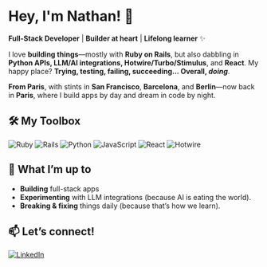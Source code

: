 # Hey, I'm Nathan! 👋

**Full-Stack Developer** | **Builder at heart** | **Lifelong learner** ✨

I love **building things**—mostly with **Ruby on Rails**, but also dabbling in **Python APIs, LLM/AI integrations, Hotwire/Turbo/Stimulus**, and **React**.
My happy place? **Trying, testing, failing, succeeding... Overall, *doing***.

**From Paris**, with stints in **San Francisco**, **Barcelona**, and **Berlin**—now back in **Paris**, where I build apps by day and dream in code by night.

## 🛠 My Toolbox
![Ruby](https://img.shields.io/badge/-Ruby-CC342D?logo=ruby&logoColor=white)
![Rails](https://img.shields.io/badge/-Rails-CC0000?logo=ruby-on-rails&logoColor=white)
![Python](https://img.shields.io/badge/-Python-3776AB?logo=python&logoColor=white)
![JavaScript](https://img.shields.io/badge/-JavaScript-F7DF1E?logo=javascript&logoColor=black)
![React](https://img.shields.io/badge/-React-61DAFB?logo=react&logoColor=black)
![Hotwire](https://img.shields.io/badge/-Hotwire%20(Turbo%2FStimulus)-FF2D20?logo=ruby-on-rails&logoColor=white)

## 🚀 What I’m up to
- **Building** full-stack apps
- **Experimenting** with LLM integrations (because AI is eating the world).
- **Breaking & fixing** things daily (because that’s how we learn).

## 📫 Let’s connect!
[![LinkedIn](https://img.shields.io/badge/LinkedIn-0077B5?logo=linkedin&logoColor=white)](https://www.linkedin.com/in/nathanlebas/)
